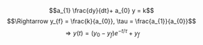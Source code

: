 $$a_{1} \frac{dy}{dt}+ a_{0} y = k$$
$$\Rightarrow y_{f} = \frac{k}{a_{0}}, \tau = \frac{a_{1}}{a_{0}}$$
$$\Rightarrow y(t) = (y_{0}-y_{f})e^{-t/\tau}+y_{f}$$
